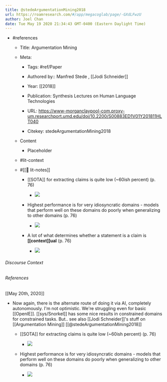 ```yaml
---
title: @stedeArgumentationMining2018
url: https://roamresearch.com/#/app/megacoglab/page/-GXdLFwzU
author: Joel Chan
date: Tue May 19 2020 21:34:43 GMT-0400 (Eastern Daylight Time)
---
```


- #references

    - Title: Argumentation Mining

    - Meta:

        - Tags: #ref/Paper

        - Authored by::  Manfred Stede ,  [[Jodi Schneider]]

        - Year: [[2018]]

        - Publication: Synthesis Lectures on Human Language Technologies

        - URL: https://www-morganclaypool-com.proxy-um.researchport.umd.edu/doi/10.2200/S00883ED1V01Y201811HLT040

        - Citekey: stedeArgumentationMining2018

    - Content

        - Placeholder

    - #lit-context

    - #[[📝 lit-notes]]

        - [[SOTA]] for extracting claims is quite low (~60ish percent) (p. 76)

            - ![](https://firebasestorage.googleapis.com/v0/b/firescript-577a2.appspot.com/o/imgs%2Fapp%2Fmegacoglab%2F_cUM0ccYHH.png?alt=media&token=d818d715-cc1c-4eab-b240-e9dea8eaaf13)

        - Highest performance is for very idiosyncratic domains - models that perform well on these domains do poorly when generalizing to other domains (p. 76)

            - ![](https://firebasestorage.googleapis.com/v0/b/firescript-577a2.appspot.com/o/imgs%2Fapp%2Fmegacoglab%2FilN0nw-mzv.png?alt=media&token=8a5ac151-ed75-4d21-9f43-76ce34ee1416)

        - A lot of what determines whether a statement is a claim is **__[[context]]ual__** (p. 76)

            - ![](https://firebasestorage.googleapis.com/v0/b/firescript-577a2.appspot.com/o/imgs%2Fapp%2Fmegacoglab%2FXYDNZCc077.png?alt=media&token=64518c65-97b1-4517-8539-3d8b19c42836)

###### Discourse Context



###### References

[[May 20th, 2020]]

- Now again, there is the alternate route of doing it via AI, completely autonomously. I'm not optimistic. We're struggling even for basic [[OpenIE]]. [[sys/Snorkel]] has some nice results in constrained domains for constrained tasks. But.. see also [[Jodi Schneider]]'s stuff on [[Argumentation Mining]] [[@stedeArgumentationMining2018]]

    - [[SOTA]] for extracting claims is quite low (~60ish percent) (p. 76)

        - ![](https://firebasestorage.googleapis.com/v0/b/firescript-577a2.appspot.com/o/imgs%2Fapp%2Fmegacoglab%2F_cUM0ccYHH.png?alt=media&token=d818d715-cc1c-4eab-b240-e9dea8eaaf13)

    - Highest performance is for very idiosyncratic domains - models that perform well on these domains do poorly when generalizing to other domains (p. 76)

        - ![](https://firebasestorage.googleapis.com/v0/b/firescript-577a2.appspot.com/o/imgs%2Fapp%2Fmegacoglab%2FilN0nw-mzv.png?alt=media&token=8a5ac151-ed75-4d21-9f43-76ce34ee1416)
